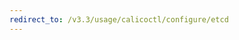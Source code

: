 ```yaml
---
redirect_to: /v3.3/usage/calicoctl/configure/etcd
---
```


<!--- Page was deleted, now it just performs a redirect
 +to its replacement so as to prevent a 404. Site does not support
 +server-side redirects right now. -->
